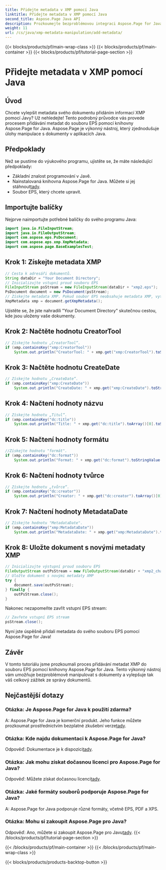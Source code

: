 ```yaml
---
title: Přidejte metadata v XMP pomocí Java
linktitle: Přidejte metadata v XMP pomocí Java
second_title: Aspose.Page Java API
description: Prozkoumejte bezproblémovou integraci Aspose.Page for Java a zjistěte, jak bez námahy přidat metadata XMP do souborů EPS. Pozvedněte svou hru pro správu dokumentů ještě dnes!
weight: 11
url: /cs/java/xmp-metadata-manipulation/add-metadata/
---
```


{{< blocks/products/pf/main-wrap-class >}}
{{< blocks/products/pf/main-container >}}
{{< blocks/products/pf/tutorial-page-section >}}

# Přidejte metadata v XMP pomocí Java

## Úvod
Chcete vylepšit metadata svého dokumentu přidáním informací XMP pomocí Javy? Už nehledejte! Tento podrobný průvodce vás provede procesem přidávání metadat do souboru EPS pomocí knihovny Aspose.Page for Java. Aspose.Page je výkonný nástroj, který zjednodušuje úlohy manipulace s dokumenty v aplikacích Java.
## Předpoklady
Než se pustíme do výukového programu, ujistěte se, že máte následující předpoklady:
- Základní znalost programování v Javě.
-  Nainstalovaná knihovna Aspose.Page for Java. Můžete si jej stáhnout[tady](https://releases.aspose.com/page/java/).
- Soubor EPS, který chcete upravit.
## Importujte balíčky
Nejprve naimportujte potřebné balíčky do svého programu Java:
```java
import java.io.FileInputStream;
import java.io.FileOutputStream;
import com.aspose.eps.PsDocument;
import com.aspose.eps.xmp.XmpMetadata;
import com.aspose.page.BaseExamplesTest;
```
## Krok 1: Získejte metadata XMP
```java
// Cesta k adresáři dokumentů.
String dataDir = "Your Document Directory";
// Inicializujte vstupní proud souboru EPS
FileInputStream psStream = new FileInputStream(dataDir + "xmp2.eps");
PsDocument document = new PsDocument(psStream);
// Získejte metadata XMP. Pokud soubor EPS neobsahuje metadata XMP, vytvoří se nový pomocí hodnot z komentářů metadat PS (%%Creator, %%CreateDate, %%Title atd.)
XmpMetadata xmp = document.getXmpMetadata();
```
Ujistěte se, že jste nahradili "Your Document Directory" skutečnou cestou, kde jsou uloženy vaše dokumenty.

## Krok 2: Načtěte hodnotu CreatorTool
```java
// Získejte hodnotu „CreatorTool“.
if (xmp.containsKey("xmp:CreatorTool"))
    System.out.println("CreatorTool: " + xmp.get("xmp:CreatorTool").toStringValue());
```
## Krok 3: Načtěte hodnotu CreateDate
```java
// Získejte hodnotu „CreateDate“.
if (xmp.containsKey("xmp:CreateDate"))
    System.out.println("CreateDate: " + xmp.get("xmp:CreateDate").toStringValue());
```
## Krok 4: Načtení hodnoty názvu
```java
// Získejte hodnotu „Titul“.
if (xmp.containsKey("dc:title"))
    System.out.println("Title: " + xmp.get("dc:title").toArray()[0].toStringValue());
```
## Krok 5: Načtení hodnoty formátu
```java
//Získejte hodnotu "formát".
if (xmp.containsKey("dc:format"))
    System.out.println("Format: " + xmp.get("dc:format").toStringValue());
```
## Krok 6: Načtení hodnoty tvůrce
```java
// Získejte hodnotu „tvůrce“.
if (xmp.containsKey("dc:creator"))
    System.out.println("Creator: " + xmp.get("dc:creator").toArray()[0].toStringValue());
```
## Krok 7: Načtení hodnoty MetadataDate
```java
// Získejte hodnotu "MetadataDate".
if (xmp.containsKey("xmp:MetadataDate"))
    System.out.println("MetadataDate: " + xmp.get("xmp:MetadataDate").toStringValue());
```
## Krok 8: Uložte dokument s novými metadaty XMP
```java
// Inicializujte výstupní proud souboru EPS
FileOutputStream outPsStream = new FileOutputStream(dataDir + "xmp2_changed.eps");
// Uložte dokument s novými metadaty XMP
try {			
    document.save(outPsStream);
} finally {
    outPsStream.close();
}
```
Nakonec nezapomeňte zavřít vstupní EPS stream:
```java
// Zavřete vstupní EPS stream
psStream.close();
```
Nyní jste úspěšně přidali metadata do svého souboru EPS pomocí Aspose.Page for Java!
## Závěr
V tomto tutoriálu jsme prozkoumali proces přidávání metadat XMP do souboru EPS pomocí knihovny Aspose.Page for Java. Tento výkonný nástroj vám umožňuje bezproblémově manipulovat s dokumenty a vylepšuje tak váš celkový zážitek ze správy dokumentů.
## Nejčastější dotazy
### Otázka: Je Aspose.Page for Java k použití zdarma?
 A: Aspose.Page for Java je komerční produkt. Jeho funkce můžete prozkoumat prostřednictvím bezplatné zkušební verze[tady](https://releases.aspose.com/).
### Otázka: Kde najdu dokumentaci k Aspose.Page for Java?
 Odpověď: Dokumentace je k dispozici[tady](https://reference.aspose.com/page/java/).
### Otázka: Jak mohu získat dočasnou licenci pro Aspose.Page for Java?
 Odpověď: Můžete získat dočasnou licenci[tady](https://purchase.aspose.com/temporary-license/).
### Otázka: Jaké formáty souborů podporuje Aspose.Page for Java?
A: Aspose.Page for Java podporuje různé formáty, včetně EPS, PDF a XPS.
### Otázka: Mohu si zakoupit Aspose.Page pro Java?
 Odpověď: Ano, můžete si zakoupit Aspose.Page pro Javu[tady](https://purchase.aspose.com/buy).
{{< /blocks/products/pf/tutorial-page-section >}}

{{< /blocks/products/pf/main-container >}}
{{< /blocks/products/pf/main-wrap-class >}}

{{< blocks/products/products-backtop-button >}}
